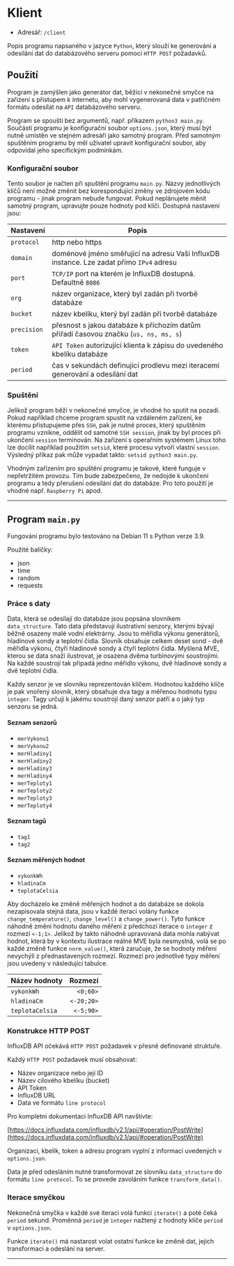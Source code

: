 # Klient

- Adresář: `/client`

Popis programu napsaného v jazyce `Python`, který slouží ke generování a odesílání dat do databázového serveru pomocí `HTTP POST` požadavků.

## Použití

Program je zamýšlen jako generátor dat, běžící v nekonečné smyčce na zařízení s přístupem k internetu, aby mohl vygenerovaná data v patřičném formátu odesílat na `API` databázového serveru.

Program se spouští bez argumentů, např. příkazem `python3 main.py`. Součástí programu je konfigurační soubor `options.json`, který musí být nutně umístěn ve stejném adresáři jako samotný program. Před samotným spuštěním programu by měl uživatel upravit konfigurační soubor, aby odpovídal jeho specifickým podmínkám.

### Konfigurační soubor

Tento soubor je načten při spuštění programu `main.py`. Názvy jednotlivých klíčů není možné změnit bez korespondující změny ve zdrojovém kódu programu - jinak program nebude fungovat. Pokud neplánujete měnit samotný program, upravujte pouze hodnoty pod klíči. Dostupná nastavení jsou:

| Nastavení     | Popis                                                                                         |
|---------------|-----------------------------------------------------------------------------------------------|
| `protocol`    |   http nebo https                                                                             |
| `domain`      |   doménové jméno směřující na adresu Vaší InfluxDB instance. Lze zadat přímo `IPv4` adresu    |
| `port`        |   `TCP/IP` port na kterém je InfluxDB dostupná. Defaultně `8086`                              |
| `org`         |   název organizace, který byl zadán při tvorbě databáze                                       |
| `bucket`      |   název kbelíku, který byl zadán při tvorbě databáze                                          |
| `precision`   |   přesnost s jakou databáze k příchozím datům přiřadí časovou značku (`us, ns, ms, s`)        |
| `token`       |   `API Token` autorizující klienta k zápisu do uvedeného kbelíku databáze                     |
| `period`      |   čas v sekundách definující prodlevu mezi iteracemi generování a odesílání dat               |

### Spuštění

Jelikož program běží v nekonečné smyčce, je vhodné ho sputit na pozadí. Pokud například chceme program spustit na vzdáleném zařízení, ke kterému přistupujeme přes `SSH`, pak je nutné proces, který spuštěním programu vznikne, oddělit od samotné `SSH session`, jinak by byl proces při ukončení `session` terminován. Na zařízení s operařním systémem Linux toho lze docílit například použitím `setsid`, které procesu vytvoří vlastní `session`. Výsledný příkaz pak může vypadat takto: `setsid python3 main.py`.

Vhodným zařízením pro spuštění programu je takové, které funguje v nepřetržitém provozu. Tím bude zabezpečeno, že nedojde k ukončení programu a tedy přerušení odesílání dat do databáze. Pro toto použití je vhodné např. `Raspberry Pi` apod.

------------

## Program `main.py`

Fungování programu bylo testováno na Debian 11 s Python verze 3.9.

Použité balíčky:
- json
- time
- random
- requests

### Práce s daty

Data, která se odesílají do databáze jsou popsána slovníkem `data_structure`. Tato data představují ilustrativní senzory, kterými bývají běžně osazeny malé vodní elektrárny. Jsou to měřídla výkonu generátorů, hladinové sondy a teplotní čidla. Slovník obsahuje celkem deset sond - dvě měřidla výkonu, čtyři hladinové sondy a čtyři teplotní čidla. Myšlená MVE, kterou se data snaží ilustrovat, je osazena dvěma turbínovými soustrojími. Na každé soustrojí tak připadá jedno měřidlo výkonu, dvě hladinové sondy a dvě teplotní čidla.

Každy senzor je ve slovníku reprezentován klíčem. Hodnotou každého klíče je pak vnořený slovník, který obsahuje dva tagy a měřenou hodnotu typu `integer`. Tagy určují k jakému soustrojí daný senzor patří a o jaký typ senzoru se jedná.

#### Seznam senzorů

- `merVykonu1`
- `merVykonu2`
- `merHladiny1`
- `merHladiny2`
- `merHladiny3`
- `merHladiny4`
- `merTeploty1`
- `merTeploty2`
- `merTeploty3`
- `merTeploty4`

#### Seznam tagů

- `tag1`
- `tag2`

#### Seznam měřených hodnot

- `vykonkWh`
- `hladinaCm`
- `teplotaCelsia`

Aby docházelo ke změně měřených hodnot a do databáze se dokola nezapisovala stejná data, jsou v každé iteraci volány funkce `change_temperature()`, `change_level()` a `change_power()`. Tyto funkce náhodně změní hodnotu daného měření z předchozí iterace o `integer` z rozmezí `<-1;1>`. Jelikož by takto náhodně upravovaná data mohla nabývat hodnot, která by v kontextu ilustrace reálné MVE byla nesmyslná, volá se po každé změně funkce `norm_value()`, která zaručuje, že se hodnoty měření nevychýlí z přednastavených rozmezí. Rozmezí pro jednotlivé typy měření jsou uvedeny v následující tabulce.

| Název hodnoty  | Rozmezí   |
|----------------|----------:|
| `vykonkWh`     | `<0;60>`  |
| `hladinaCm`    | `<-20;20>`|
| `teplotaCelsia`| `<-5;90>` |

### Konstrukce HTTP POST

InfluxDB API očekává `HTTP POST` požadavek v přesně definované struktuře.

Každý `HTTP POST` požadavek musí obsahovat:

- Název organizace nebo její ID
- Název cílového kbelíku (bucket)
- API Token
- InfluxDB URL
- Data ve formátu `line protocol`

Pro kompletní dokumentaci InfluxDB API navštivte:

[https://docs.influxdata.com/influxdb/v2.1/api/#operation/PostWrite](https://docs.influxdata.com/influxdb/v2.1/api/#operation/PostWrite)

Organizaci, kbelík, token a adresu program vyplní z informací uvedených v `options.json`.

Data je před odesláním nutné transformovat ze slovníku `data_structure` do formátu `line protocol`. To se provede zavoláním funkce `transform_data()`.

### Iterace smyčkou

Nekonečná smyčka v každé své iteraci volá funkci `iterate()` a poté čeká `period` sekund. Proměnná `period` je `integer` nažtený z hodnoty klíče `period` v `options.json`.

Funkce `iterate()` má nastarost volat ostatní funkce ke změně dat, jejich transformaci a odeslání na server.

------------